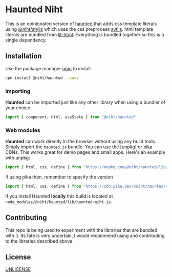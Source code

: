 # Haunted Niht

This is an opinionated version of [haunted](https://github.com/matthewp/haunted) that adds css template literals using [@niht/stylis](https://github.com/bvkimball/niht-stylis) which uses the css preprocess [sytlis](https://stylis.js.org/). html template literals are bundled from [lit-html](https://lit-html.polymer-project.org/). Everything is bundled together so this is a single dependency.

## Installation

Use the package manager [npm](https://npmjs.org) to install.

```bash
npm install @niht/haunted --save
```

### Importing

**Haunted** can be imported just like any other library when using a bundler of your choice:

```js
import { component, html, useState } from "@niht/haunted"
```

### Web modules

**Haunted** can work directly in the browser without using any build tools. Simply import the `haunted.js` bundle. You can use the [unpkg] or [pika](https://www.pika.dev/cdn) CDNs. This works great for demo pages and small apps. Here's an example with unpkg:

```js
import { html, css, define } from "https://unpkg.com/@niht/haunted/lib/haunted-niht.mjs"
```

If using pika then, remember to specify the version

```js
import { html, css, define } from "https://cdn.pika.dev/@niht/haunted/v0"
```

If you install Haunted **locally** this build is located at `node_modules/@niht/haunted/lib/haunted-niht.js`.

## Contributing

This repo is being used to experiment with the libraries that are bundled with it. Its fate is very uncertain, I would recommend using and contributing to the libraries described above.

## License

[UNLICENSE](https://unlicense.org/)
